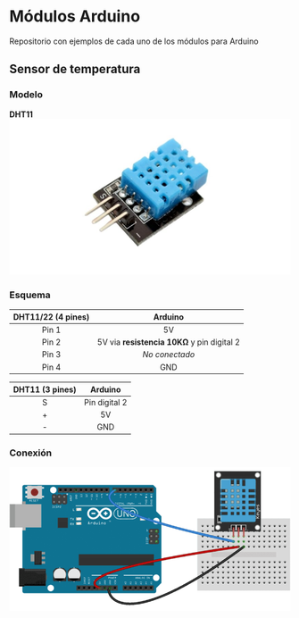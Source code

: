 # Módulos Arduino
Repositorio con ejemplos de cada uno de los módulos para Arduino

## Sensor de temperatura
### Modelo
**DHT11**
![Sensor](https://github.com/javinair/modulos_arduino/blob/master/DHT11/res/sensor.jpg "Sensor")
### Esquema
DHT11/22 (4 pines) | Arduino
:-------------: |:-------------:
Pin 1      | 5V |
Pin 2      |5V via **resistencia 10KΩ** y pin digital 2|
Pin 3 | *No conectado*
Pin 4 |GND|

DHT11 (3 pines) | Arduino
:-------------: |:-------------:
S      | Pin digital 2 |
+      | 5V
- |GND 

### Conexión
![Conexión](https://github.com/javinair/modulos_arduino/blob/master/DHT11/res/conexion.png "Conexión")

